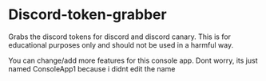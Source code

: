 # Discord-token-grabber
Grabs the discord tokens for discord and discord canary. This is for educational purposes only and should not be used in a harmful way.

You can change/add more features for this console app. Dont worry, its just named ConsoleApp1 because i didnt edit the name
